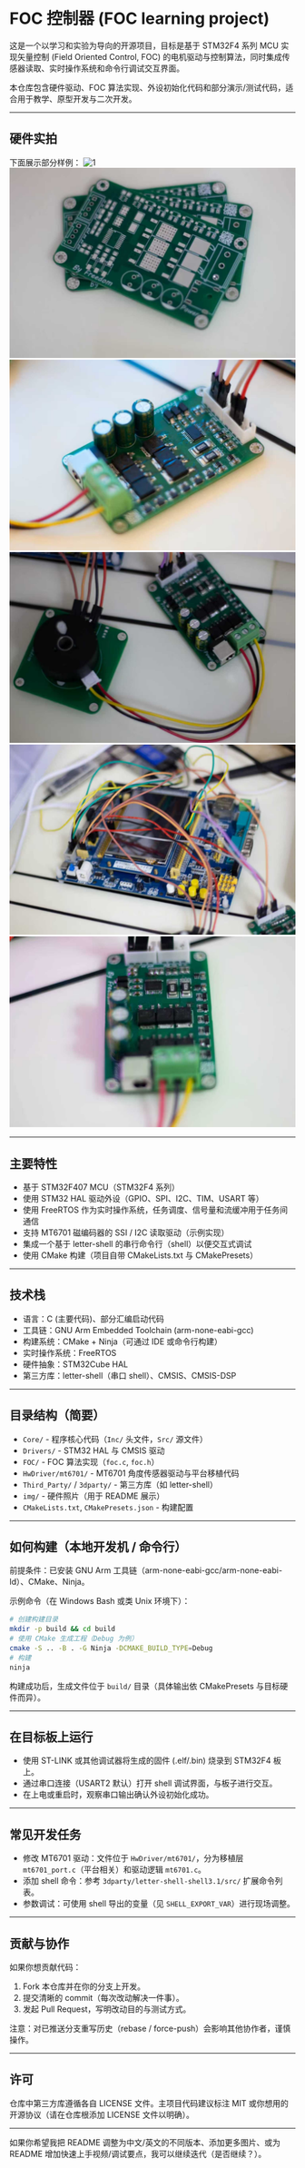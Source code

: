 # FOC 控制器 (FOC learning project)

这是一个以学习和实验为导向的开源项目，目标是基于 STM32F4 系列 MCU 实现矢量控制 (Field Oriented Control, FOC) 的电机驱动与控制算法，同时集成传感器读取、实时操作系统和命令行调试交互界面。

本仓库包含硬件驱动、FOC 算法实现、外设初始化代码和部分演示/测试代码，适合用于教学、原型开发与二次开发。

---

## 硬件实拍

下面展示部分样例：
![1](/img/img0.jpg "Magic Gardens")
![3](/img/img2.jpg "Magic Gardens")
![4](/img/img3.jpg "Magic Gardens")
![5](/img/img4.jpg "Magic Gardens")
![6](/img/img5.jpg "Magic Gardens")
![7](/img/img6.jpg "Magic Gardens")

---

## 主要特性

- 基于 STM32F407 MCU（STM32F4 系列）
- 使用 STM32 HAL 驱动外设（GPIO、SPI、I2C、TIM、USART 等）
- 使用 FreeRTOS 作为实时操作系统，任务调度、信号量和流缓冲用于任务间通信
- 支持 MT6701 磁编码器的 SSI / I2C 读取驱动（示例实现）
- 集成一个基于 letter-shell 的串行命令行（shell）以便交互式调试
- 使用 CMake 构建（项目自带 CMakeLists.txt 与 CMakePresets）

---

## 技术栈

- 语言：C (主要代码)、部分汇编启动代码
- 工具链：GNU Arm Embedded Toolchain (arm-none-eabi-gcc)
- 构建系统：CMake + Ninja（可通过 IDE 或命令行构建）
- 实时操作系统：FreeRTOS
- 硬件抽象：STM32Cube HAL
- 第三方库：letter-shell（串口 shell）、CMSIS、CMSIS-DSP

---

## 目录结构（简要）

- `Core/` - 程序核心代码（`Inc/` 头文件，`Src/` 源文件）
- `Drivers/` - STM32 HAL 与 CMSIS 驱动
- `FOC/` - FOC 算法实现（`foc.c`, `foc.h`）
- `HwDriver/mt6701/` - MT6701 角度传感器驱动与平台移植代码
- `Third_Party/` / `3dparty/` - 第三方库（如 letter-shell）
- `img/` - 硬件照片（用于 README 展示）
- `CMakeLists.txt`, `CMakePresets.json` - 构建配置

---

## 如何构建（本地开发机 / 命令行）

前提条件：已安装 GNU Arm 工具链（arm-none-eabi-gcc/arm-none-eabi-ld）、CMake、Ninja。

示例命令（在 Windows Bash 或类 Unix 环境下）：

```bash
# 创建构建目录
mkdir -p build && cd build
# 使用 CMake 生成工程（Debug 为例）
cmake -S .. -B . -G Ninja -DCMAKE_BUILD_TYPE=Debug
# 构建
ninja
```

构建成功后，生成文件位于 `build/` 目录（具体输出依 CMakePresets 与目标硬件而异）。

---

## 在目标板上运行

- 使用 ST-LINK 或其他调试器将生成的固件 (.elf/.bin) 烧录到 STM32F4 板上。
- 通过串口连接（USART2 默认）打开 shell 调试界面，与板子进行交互。
- 在上电或重启时，观察串口输出确认外设初始化成功。

---

## 常见开发任务

- 修改 MT6701 驱动：文件位于 `HwDriver/mt6701/`，分为移植层 `mt6701_port.c`（平台相关）和驱动逻辑 `mt6701.c`。
- 添加 shell 命令：参考 `3dparty/letter-shell-shell3.1/src/` 扩展命令列表。
- 参数调试：可使用 shell 导出的变量（见 `SHELL_EXPORT_VAR`）进行现场调整。

---

## 贡献与协作

如果你想贡献代码：

1. Fork 本仓库并在你的分支上开发。
2. 提交清晰的 commit（每次改动解决一件事）。
3. 发起 Pull Request，写明改动目的与测试方式。

注意：对已推送分支重写历史（rebase / force-push）会影响其他协作者，谨慎操作。

---

## 许可

仓库中第三方库遵循各自 LICENSE 文件。主项目代码建议标注 MIT 或你想用的开源协议（请在仓库根添加 LICENSE 文件以明确）。

---

如果你希望我把 README 调整为中文/英文的不同版本、添加更多图片、或为 README 增加快速上手视频/调试要点，我可以继续迭代（是否继续？）。
